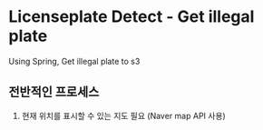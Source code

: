 # Licenseplate Detect - Get illegal plate
<p>
Using Spring, Get illegal plate to s3
</p>


## 전반적인 프로세스
1. 현재 위치를 표시할 수 있는 지도 필요 (Naver map API 사용)
